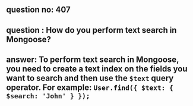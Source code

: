 
      
## question no: 407

## question : How do you perform text search in Mongoose?

## answer: To perform text search in Mongoose, you need to create a text index on the fields you want to search and then use the `$text` query operator. For example: `User.find({ $text: { $search: 'John' } });`
      